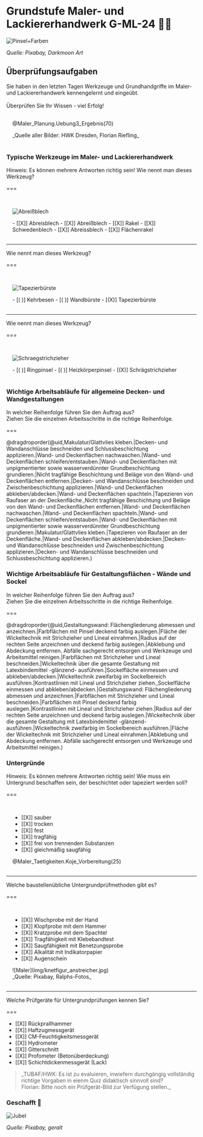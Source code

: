 <!--

author:   Hilke Domsch

email:    hilke.domsch@gkz-ev.de

version:  0.0.2

language: de

narrator: Deutsch Male

edit: true
date: 2025-08-01

title:  Grundkurs Maler/Lackierer G-ML-24
comment:  Grundkurs Maler/Lackierer

tags: 
  - Maler
  - Grundkurs

icon: https://raw.githubusercontent.com/Ifi-DiAgnostiK-Project/LiaScript-Courses/refs/heads/main/img/Logo_234px.png
logo: img/farben.jpg

attribute: Title Image by Pixabay, Darkmoon Art

import: https://raw.githubusercontent.com/Ifi-DiAgnostiK-Project/LiaScript_DragAndDrop_Template/refs/heads/main/README.md
import: https://raw.githubusercontent.com/Ifi-DiAgnostiK-Project/Piktogramme/refs/heads/main/makros.md
import: https://raw.githubusercontent.com/Ifi-DiAgnostiK-Project/LiaScript_ImageQuiz/refs/heads/main/README.md
import: https://raw.githubusercontent.com/Ifi-DiAgnostiK-Project/Bildersammlung/refs/heads/main/makros.md

@style
.flex-container {
    display: flex;
    flex-wrap: wrap; /* Allows the items to wrap as needed */
    align-items: stretch;
    gap: 20px; /* Adds both horizontal and vertical spacing between items */
}

.flex-child { 
    flex: 1;
    margin-right: 20px; /* Adds space between the columns */
}

@media (max-width: 600px) {
    .flex-child {
        flex: 100%; /* Makes the child divs take up the full width on slim devices */
        margin-right: 0; /* Removes the right margin */
    }
}

.image-container {
  width: 200px;
  height: 200px;
  border: 1px solid #ccc;
  display: flex;
  justify-content: center;
  align-items: center;
  overflow: hidden;
  background-color: #f8f8f8;
}

.image-container img {
  width: fit-content;
  height: fit-content;
  object-fit: cover;
  display: block;
}

@end

-->

# Grundstufe Maler- und Lackiererhandwerk G-ML-24  🧑‍🎨

![Pinsel+Farben](img/farben.jpg)<!-- style="width: 800px" -->

_Quelle: Pixabay, Darkmoon Art_

## Überprüfungsaufgaben

<!--style="color:grey; font-size: large; font-weight: bolder"-->Sie haben in den letzten Tagen Werkzeuge und Grundhandgriffe im Maler- und Lackiererhandwerk kennengelernt und eingeübt. <br> <br> Überprüfen Sie Ihr Wissen - viel Erfolg!


<section class="flex-container" style="padding: 1rem;">
<div class="flex-child" style="min-width:200px;">

@Maler_Planung.Uebung3_Ergebnis(70) 

</div>
<div class="flex-child">
_Quelle aller Bilder: HWK Dresden, Florian Riefling_

</div>
</section>

### Typische Werkzeuge im Maler- und Lackiererhandwerk

<!--style="color:red; font-size: huge"-->Hinweis: Es können mehrere Antworten richtig sein!

<!--style="color:grey; font-size: large; font-weight: bolder"-->Wie nennt man dieses Werkzeug?
===

<section class="flex-container" style="padding: 1rem;">
<div class="flex-child" style="min-width:200px;">

![Abreißblech](img/spachtel.jpg)<!-- style="width: 300px" -->

</div>
<div class="flex-child">
<!-- data-randomize -->
- [[X]] Abreisblech
- [[X]] Abreißblech
- [[X]] Rakel
- [[X]] Schwedenblech
- [[X]] Abreissblech
- [[X]] Flächenrakel

</div>
</section>

-----------------


<!--style="color:grey; font-size: large; font-weight: bolder"-->Wie nennt man dieses Werkzeug?
===

<section class="flex-container" style="padding: 1rem;">
<div class="flex-child" style="min-width:200px;">

![Tapezierbürste](img/buerste.jpg)<!-- style="width: 300px" -->

</div>
<div class="flex-child">
<!-- data-randomize -->
- [( )] Kehrbesen
- [( )] Wandbürste
- [(X)] Tapezierbürste

</div>
</section>

--------------


<!--style="color:grey; font-size: large; font-weight: bolder"-->Wie nennt man dieses Werkzeug?
===

<section class="flex-container" style="padding: 1rem;">
<div class="flex-child" style="min-width:200px;">

![Schraegstrichzieher](img/kleiner_pinsel.jpg)<!-- style="width: 300px" -->

</div>
<div class="flex-child">
<!-- data-randomize -->
- [( )] Ringpinsel
- [( )] Heizkörperpinsel
- [(X)] Schrägstrichzieher

</div>
</section>



### Wichtige Arbeitsabläufe für allgemeine Decken- und Wandgestaltungen

<!--style="color:grey; font-size: large; font-weight: bolder"-->In welcher Reihenfolge führen Sie den Auftrag aus? <br> Ziehen Sie die einzelnen Arbeitsschritte in die richtige Reihenfolge.
===

<!-- data-randomize -->
@dragdroporder(@uid,Makulatur/Glattvlies kleben.|Decken- und Wandanschlüsse beschneiden und Schlussbeschichtung applizieren.|Wand- und Deckenflächen nachwaschen.|Wand- und Deckenflächen schleifen/entstauben.|Wand- und Deckenflächen mit unpigmentierter sowie wasserverdünnter Grundbeschichtung grundieren.|Nicht tragfähige Beschichtung und Beläge von den Wand- und Deckenflächen entfernen.|Decken- und Wandanschlüsse beschneiden und Zwischenbeschichtung applizieren.|Wand- und Deckenflächen abkleben/abdecken.|Wand- und Deckenflächen spachteln.|Tapezieren von Raufaser an der Deckenfläche.,Nicht tragfähige Beschichtung und Beläge von den Wand- und Deckenflächen entfernen.|Wand- und Deckenflächen nachwaschen.|Wand- und Deckenflächen spachteln.|Wand- und Deckenflächen schleifen/entstauben.|Wand- und Deckenflächen mit unpigmentierter sowie wasserverdünnter Grundbeschichtung grundieren.|Makulatur/Glattvlies kleben.|Tapezieren von Raufaser an der Deckenfläche.|Wand- und Deckenflächen abkleben/abdecken.|Decken- und Wandanschlüsse beschneiden und Zwischenbeschichtung applizieren.|Decken- und Wandanschlüsse beschneiden und Schlussbeschichtung applizieren.)



### Wichtige Arbeitsabläufe für Gestaltungsflächen - Wände und Sockel

<!--style="color:grey; font-size: large; font-weight: bolder"-->In welcher Reihenfolge führen Sie den Auftrag aus? <br> Ziehen Sie die einzelnen Arbeitsschritte in die richtige Reihenfolge.
===

<!-- data-randomize -->
@dragdroporder(@uid,Gestaltungswand: Flächengliederung abmessen und anzeichnen.|Farbflächen mit Pinsel deckend farbig auslegen.|Fläche der Wickeltechnik mit Strichzieher und Lineal einrahmen.|Radius auf der rechten Seite anzeichnen und deckend farbig auslegen.|Abklebung und Abdeckung entfernen. Abfälle sachgerecht entsorgen und Werkzeuge und Arbeitsmittel reinigen.|Farbflächen mit Strichzieher und Lineal beschneiden.|Wickeltechnik über die gesamte Gestaltung mit Latexbindemittel -glänzend- ausführen.|Sockelfläche einmessen und abkleben/abdecken.|Wickeltechnik zweifarbig im Sockelbereich ausführen.|Kontrastlinien mit Lineal und Strichzieher ziehen.,Sockelfläche einmessen und abkleben/abdecken.|Gestaltungswand: Flächengliederung abmessen und anzeichnen.|Farbflächen mit Strichzieher und Lineal beschneiden.|Farbflächen mit Pinsel deckend farbig auslegen.|Kontrastlinien mit Lineal und Strichzieher ziehen.|Radius auf der rechten Seite anzeichnen und deckend farbig auslegen.|Wickeltechnik über die gesamte Gestaltung mit Latexbindemittel -glänzend- ausführen.|Wickeltechnik zweifarbig im Sockelbereich ausführen.|Fläche der Wickeltechnik mit Strichzieher und Lineal einrahmen.|Abklebung und Abdeckung entfernen. Abfälle sachgerecht entsorgen und Werkzeuge und Arbeitsmittel reinigen.)

### Untergründe

<!--style="color:red; font-size: huge"-->Hinweis: Es können mehrere Antworten richtig sein!

<!--style="color:grey; font-size: large; font-weight: bolder"-->Wie muss ein Untergrund beschaffen sein, der beschichtet oder tapeziert werden soll?
===

<section class="flex-container" style="padding: 1rem;">
<div class="flex-child" style="min-width:200px;">

<!-- data-randomize -->
- [[X]] sauber
- [[X]] trocken
- [[X]] fest
- [[X]] tragfähig
- [[X]] frei von trennenden Substanzen
- [[X]] gleichmäßig saugfähig

</div>
<div class="flex-child">
@Maler_Taetigkeiten.Koje_Vorbereitung(25)

</div>
</section>


----------------

<!--style="color:grey; font-size: large; font-weight: bolder"-->Welche baustellenübliche Untergrundprüfmethoden gibt es?
===

<section class="flex-container" style="padding: 1rem;">
<div class="flex-child" style="min-width:200px;">

<!-- data-randomize -->
- [[X]] Wischprobe mit der Hand
- [[X]] Klopfprobe mit dem Hammer
- [[X]] Kratzprobe mit dem Spachtel
- [[X]] Tragfähigkeit mit Klebebandtest
- [[X]] Saugfähigkeit mit Benetzungsprobe
- [[X]] Alkalität mit Indikatorpapier
- [[X]] Augenschein

</div>
<div class="flex-child">
![Maler](img/knetfigur_anstreicher.jpg)<!-- style="width: 300px" --> 
<br>
 _Quelle: Pixabay, Ralphs-Fotos_

</div>
</section>

----------------------

<!--style="color:grey; font-size: large; font-weight: bolder"-->Welche Prüfgeräte für Untergrundprüfungen kennen Sie?
===

<!-- data-randomize -->
- [[X]] Rückprallhammer
- [[X]] Haftzugmessgerät
- [[X]] CM-Feuchtigkeitsmessgerät
- [[X]] Hydrometer
- [[X]] Gitterschnitt
- [[X]] Profometer (Betonüberdeckung)
- [[X]] Schichtdickenmessgerät (Lack)


><!--style="color:red"-->_TUBAF/HWK: Es ist zu evaluieren, inwiefern durchgängig vollständig richtige Vorgaben in eienm Quiz didaktisch sinnvoll sind? <br> Florian: Bitte noch ein Prüfgerät-Bild zur Verfügung stellen._

### Geschafft 🎉

![Jubel](img/colorfull_jumping.jpg)<!-- style="width: 500px" --> 

_Quelle: Pixabay, geralt_

